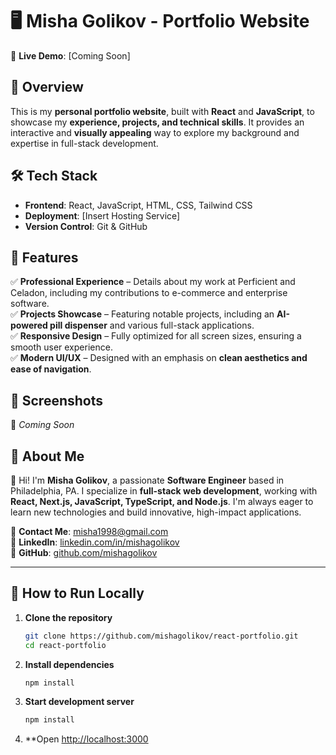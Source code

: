 # 🖥️ Misha Golikov - Portfolio Website

🚀 **Live Demo**: [Coming Soon]  

## 📌 Overview

This is my **personal portfolio website**, built with **React** and **JavaScript**, to showcase my **experience, projects, and technical skills**. It provides an interactive and **visually appealing** way to explore my background and expertise in full-stack development.

## 🛠️ Tech Stack

- **Frontend**: React, JavaScript, HTML, CSS, Tailwind CSS  
- **Deployment**: [Insert Hosting Service]  
- **Version Control**: Git & GitHub  

## 📂 Features

✅ **Professional Experience** – Details about my work at Perficient and Celadon, including my contributions to e-commerce and enterprise software.  
✅ **Projects Showcase** – Featuring notable projects, including an **AI-powered pill dispenser** and various full-stack applications.  
✅ **Responsive Design** – Fully optimized for all screen sizes, ensuring a smooth user experience.  
✅ **Modern UI/UX** – Designed with an emphasis on **clean aesthetics and ease of navigation**.  

## 📸 Screenshots  

🔹 _Coming Soon_  

## 📜 About Me  

👋 Hi! I'm **Misha Golikov**, a passionate **Software Engineer** based in Philadelphia, PA. I specialize in **full-stack web development**, working with **React, Next.js, JavaScript, TypeScript, and Node.js**. I'm always eager to learn new technologies and build innovative, high-impact applications.  

📧 **Contact Me**: [misha1998@gmail.com](mailto:misha1998@gmail.com)  
🔗 **LinkedIn**: [linkedin.com/in/mishagolikov](https://linkedin.com/in/mishagolikov)  
📂 **GitHub**: [github.com/mishagolikov](https://github.com/mishagolikov)  

---

## 🚀 How to Run Locally

1. **Clone the repository**  
   ```bash
   git clone https://github.com/mishagolikov/react-portfolio.git
   cd react-portfolio
   
2. **Install dependencies**  
   ```bash
   npm install

3. **Start development server**
   ```bash
   npm install
   
4. **Open [http://localhost:3000](http://localhost:3000)


